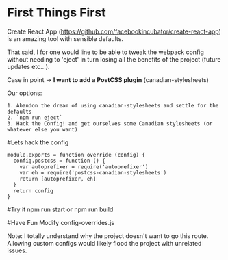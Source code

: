# First Things First

Create React App (https://github.com/facebookincubator/create-react-app) is an amazing tool with sensible defaults. 

That said, I for one would line to be able to tweak the webpack config without needing to 'eject' in turn losing all the benefits of the project (future updates etc...).

Case in point -> **I want to add a PostCSS plugin** (canadian-stylesheets)

Our options:
```
1. Abandon the dream of using canadian-stylesheets and settle for the defaults
2. `npm run eject`
3. Hack the Config! and get ourselves some Canadian stylesheets (or whatever else you want)
```

#Lets hack the config
```
module.exports = function override (config) {
  config.postcss = function () {
    var autoprefixer = require('autoprefixer')
    var eh = require('postcss-canadian-stylesheets')
    return [autoprefixer, eh]
  }
  return config
}
```

#Try it
npm run start or npm run build

#Have Fun
Modify config-overrides.js

Note: I totally understand why the project doesn't want to go this route.  Allowing custom configs would likely flood the project with unrelated issues.
